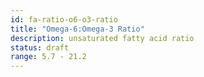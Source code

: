 ```yaml
---
id: fa-ratio-o6-o3-ratio
title: "Omega-6:Omega-3 Ratio"
description: unsaturated fatty acid ratio
status: draft
range: 5.7 - 21.2
---
```

